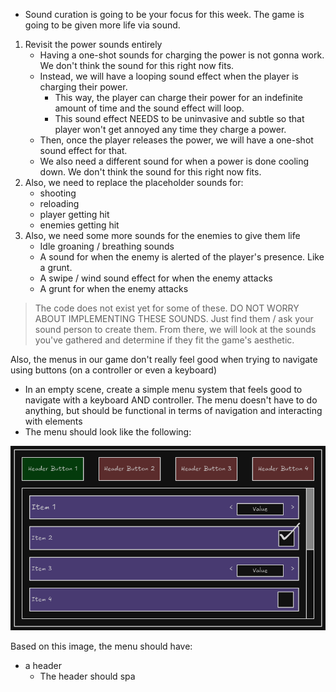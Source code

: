 
- Sound curation is going to be your focus for this week. The game is going to be given more life via sound.
1. Revisit the power sounds entirely
	- Having a one-shot sounds for charging the power is not gonna work. We don't think the sound for this right now fits.
	- Instead, we will have a looping sound effect when the player is charging their power.
		- This way, the player can charge their power for an indefinite amount of time and the sound effect will loop.
		- This sound effect NEEDS to be uninvasive and subtle so that player won't get annoyed any time they charge a power.
	- Then, once the player releases the power, we will have a one-shot sound effect for that.
	- We also need a different sound for when a power is done cooling down. We don't think the sound for this right now fits.
2. Also, we need to replace the placeholder sounds for:
	- shooting
	- reloading
	- player getting hit
	- enemies getting hit
3. Also, we need some more sounds for the enemies to give them life
	- Idle groaning / breathing sounds
	- A sound for when the enemy is alerted of the player's presence. Like a grunt.
	- A swipe / wind sound effect for when the enemy attacks
	- A grunt for when the enemy attacks

> The code does not exist yet for some of these. DO NOT WORRY ABOUT IMPLEMENTING THESE SOUNDS. Just find them / ask your sound person to create them. From there, we will look at the sounds you've gathered and determine if they fit the game's aesthetic.

Also, the menus in our game don't really feel good when trying to navigate using buttons (on a controller or even a keyboard)

- In an empty scene, create a simple menu system that feels good to navigate with a keyboard AND controller. The menu doesn't have to do anything, but should be functional in terms of navigation and interacting with elements
- The menu should look like the following:

![](<../../_META/Excalidraw/01-09 New Menu Specifications.excalidraw.png>)

Based on this image, the menu should have:
- a header
	- The header should spa